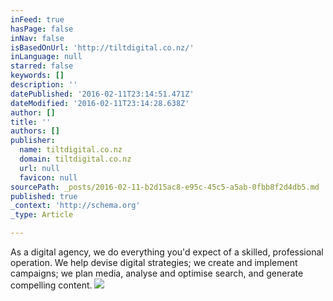 ```yaml
---
inFeed: true
hasPage: false
inNav: false
isBasedOnUrl: 'http://tiltdigital.co.nz/'
inLanguage: null
starred: false
keywords: []
description: ''
datePublished: '2016-02-11T23:14:51.471Z'
dateModified: '2016-02-11T23:14:28.638Z'
author: []
title: ''
authors: []
publisher:
  name: tiltdigital.co.nz
  domain: tiltdigital.co.nz
  url: null
  favicon: null
sourcePath: _posts/2016-02-11-b2d15ac8-e95c-45c5-a5ab-0fbb8f2d4db5.md
published: true
_context: 'http://schema.org'
_type: Article

---
```

As a digital agency, we do everything you'd expect of a skilled, professional operation. We help devise digital strategies; we create and implement campaigns; we plan media, analyse and optimise search, and generate compelling content.
![](http://tiltdigital.co.nz/images/tilt-1600x1000-1.jpg)